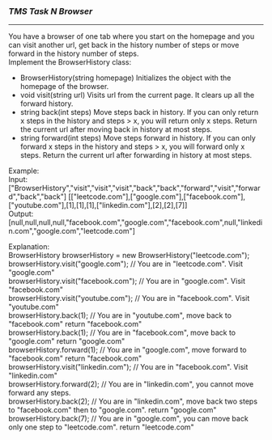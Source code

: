 ### ___TMS Task N Browser___
***
You have a browser of one tab where you start on the homepage and you can visit another url, 
get back in the history number of steps or move forward in the history number of steps.<br>
Implement the BrowserHistory class:<br>
- BrowserHistory(string homepage) Initializes the object with the homepage of the browser.
- void visit(string url) Visits url from the current page. It clears up all the forward history.
- string back(int steps) Move steps back in history. If you can only return x steps in the history and steps > x, you will return only x steps. Return the current url after moving back in history at most steps.
- string forward(int steps) Move steps forward in history. If you can only forward x steps in the history and steps > x, you will forward only x steps. Return the current url after forwarding in history at most steps.

Example:<br>
Input:
["BrowserHistory","visit","visit","visit","back","back","forward","visit","forward","back","back"]
[["leetcode.com"],["google.com"],["facebook.com"],["youtube.com"],[1],[1],[1],["linkedin.com"],[2],[2],[7]]<br>
Output:
[null,null,null,null,"facebook.com","google.com","facebook.com",null,"linkedin.com","google.com","leetcode.com"]

Explanation:<br>
BrowserHistory browserHistory = new BrowserHistory("leetcode.com");<br>
browserHistory.visit("google.com");       // You are in "leetcode.com". Visit "google.com"<br>
browserHistory.visit("facebook.com");     // You are in "google.com". Visit "facebook.com"<br>
browserHistory.visit("youtube.com");      // You are in "facebook.com". Visit "youtube.com"<br>
browserHistory.back(1);                   // You are in "youtube.com", move back to "facebook.com" return "facebook.com"<br>
browserHistory.back(1);                   // You are in "facebook.com", move back to "google.com" return "google.com"<br>
browserHistory.forward(1);                // You are in "google.com", move forward to "facebook.com" return "facebook.com"<br>
browserHistory.visit("linkedin.com");     // You are in "facebook.com". Visit "linkedin.com"<br>
browserHistory.forward(2);                // You are in "linkedin.com", you cannot move forward any steps.<br>
browserHistory.back(2);                   // You are in "linkedin.com", move back two steps to "facebook.com" then to "google.com". return "google.com"<br>
browserHistory.back(7);                   // You are in "google.com", you can move back only one step to "leetcode.com". return "leetcode.com"<br>

